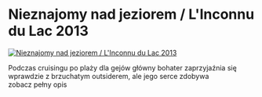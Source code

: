 Nieznajomy nad jeziorem / L'Inconnu du Lac 2013 
=============
[![Nieznajomy nad jeziorem / L'Inconnu du Lac 2013 ](http://vidos.pl/images/player.gif)](http://vidos.pl/nieznajomy-nad-jeziorem-l-inconnu-du-lac-2013)

 Podczas cruisingu po plaży dla gejów główny bohater zaprzyjaźnia się wprawdzie z brzuchatym outsiderem, ale jego serce zdobywa zobacz pełny opis
